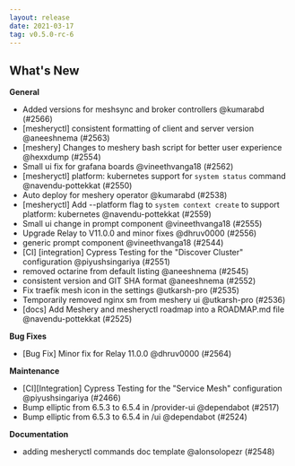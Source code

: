 ```yaml
---
layout: release
date: 2021-03-17
tag: v0.5.0-rc-6
---
```


## What's New

**General**

- Added versions for meshsync and broker controllers @kumarabd (#2566)
- [mesheryctl] consistent formatting of client and server version @aneeshnema (#2563)
- [meshery] Changes to meshery bash script for better user experience @hexxdump (#2554)
- Small ui fix for grafana boards @vineethvanga18 (#2562)
- [mesheryctl] platform: kubernetes support for `system status` command @navendu-pottekkat (#2550)
- Auto deploy for meshery operator @kumarabd (#2538)
- [mesheryctl] Add --platform flag to `system context create` to support platform: kubernetes @navendu-pottekkat (#2559)
- Small ui change in prompt component @vineethvanga18 (#2555)
- Upgrade Relay to V11.0.0 and minor fixes @dhruv0000 (#2556)
- generic prompt component @vineethvanga18 (#2544)
- [CI] [integration] Cypress Testing for the "Discover Cluster" configuration @piyushsingariya (#2551)
- removed octarine from default listing @aneeshnema (#2545)
- consistent version and GIT SHA format @aneeshnema (#2552)
- Fix traefik mesh icon in the settings @utkarsh-pro (#2535)
- Temporarily removed nginx sm from meshery ui @utkarsh-pro (#2536)
- [docs] Add Meshery and mesheryctl roadmap into a ROADMAP.md file @navendu-pottekkat (#2525)

**Bug Fixes**

- [Bug Fix] Minor fix for Relay 11.0.0 @dhruv0000 (#2564)

**Maintenance**

- [CI][Integration] Cypress Testing for the "Service Mesh" configuration @piyushsingariya (#2466)
- Bump elliptic from 6.5.3 to 6.5.4 in /provider-ui @dependabot (#2517)
- Bump elliptic from 6.5.3 to 6.5.4 in /ui @dependabot (#2524)

**Documentation**

- adding mesheryctl commands doc template @alonsolopezr (#2548)
